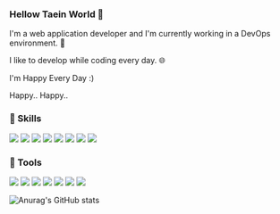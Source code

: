 ### Hellow Taein World 👋
I'm a web application developer and I'm currently working in a DevOps environment. 💫

I like to develop while coding every day. 🌐

I'm Happy Every Day :)

Happy.. Happy..

### 💨 Skills


<img src="https://img.shields.io/badge/java-000000?style=for-the-badge&logo=java&logoColor=white"> <img src="https://img.shields.io/badge/JPA-000000?style=for-the-badge&logo=JPA&logoColor=white"> <img src="https://img.shields.io/badge/Spring-6DB33F?style=for-the-badge&logo=Spring&logoColor=white"> <img src="https://img.shields.io/badge/Docker-2496ED?style=for-the-badge&logo=Docker&logoColor=white"> <img src="https://img.shields.io/badge/Redis-DC382D?style=for-the-badge&logo=Redis&logoColor=white"> <img src="https://img.shields.io/badge/Gradle-02303A?style=for-the-badge&logo=Gradle&logoColor=white"> <img src="https://img.shields.io/badge/AWS-232F3E?style=for-the-badge&logo=Amazon AWS&logoColor=white"> <img src="https://img.shields.io/badge/Elasticsearch-005571?style=for-the-badge&logo=Elasticsearch&logoColor=white">


### 🔨 Tools


<img src="https://img.shields.io/badge/IntelliJ-000000?style=for-the-badge&logo=IntelliJ IDEA&logoColor=white"> <img src="https://img.shields.io/badge/Jira-0052CC?style=for-the-badge&logo=Jira Software&logoColor=white"> <img src="https://img.shields.io/badge/Confluence-172B4D?style=for-the-badge&logo=Confluence&logoColor=white">  <img src="https://img.shields.io/badge/Jenkins-D24939?style=for-the-badge&logo=Jenkins&logoColor=white"> <img src="https://img.shields.io/badge/Slack-4A154B?style=for-the-badge&logo=Slack&logoColor=white"> <img src="https://img.shields.io/badge/Grafana-F46800?style=for-the-badge&logo=Grafana&logoColor=white"> <img src="https://img.shields.io/badge/Kibana-005571?style=for-the-badge&logo=Kibana&logoColor=white">
 


![Anurag's GitHub stats](https://github-readme-stats.vercel.app/api?username=im-happy-coder&show_icons=true&theme=github_dark)


<!--
**im-happy-coder/im-happy-coder** is a ✨ _special_ ✨ repository because its `README.md` (this file) appears on your GitHub profile.

Here are some ideas to get you started:

- 🔭 I’m currently working on ...
- 🌱 I’m currently learning ...
- 👯 I’m looking to collaborate on ...
- 🤔 I’m looking for help with ...
- 💬 Ask me about ...
- 📫 How to reach me: ...
- 😄 Pronouns: ...
- ⚡ Fun fact: ...
-->
